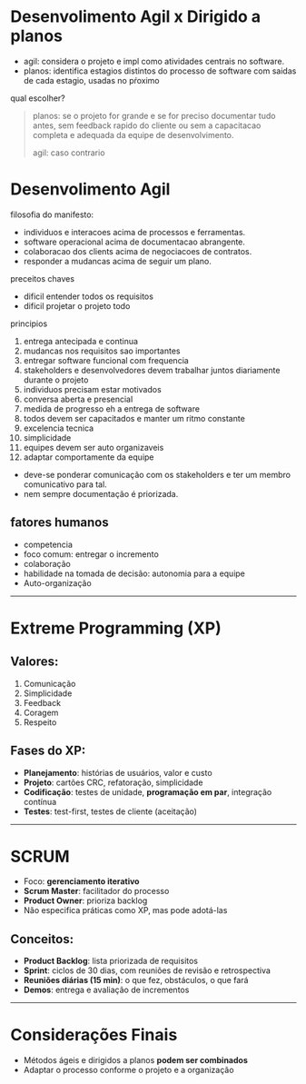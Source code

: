 # Desenvolimento Agil x Dirigido a planos
- agil: considera o projeto e impl como atividades centrais no software.
- planos: identifica estagios distintos do processo de software com saidas de cada estagio, usadas no pŕoximo

qual escolher?

> planos: se o projeto for grande e se for preciso documentar tudo antes, sem feedback rapido do cliente ou sem a capacitacao completa e adequada da equipe de desenvolvimento.
>
> agil: caso contrario

# Desenvolimento Agil
filosofia do manifesto:
- individuos e interacoes acima de processos e ferramentas.
- software operacional acima de documentacao abrangente.
- colaboracao dos clients acima de negociacoes de contratos.
- responder a mudancas acima de seguir um plano.

preceitos chaves
- dificil entender todos os requisitos
- dificil projetar o projeto todo

principios

1. entrega antecipada e continua
2. mudancas nos requisitos sao importantes
3. entregar software funcional com frequencia
4. stakeholders e desenvolvedores devem trabalhar juntos diariamente durante o projeto
5. individuos precisam estar motivados
6. conversa aberta e presencial
7. medida de progresso eh a entrega de software
8. todos devem ser capacitados e manter um ritmo constante
9. excelencia tecnica
10. simplicidade
11. equipes devem ser auto organizaveis 
12. adaptar comportamente da equipe

- deve-se ponderar comunicação com os stakeholders e ter um membro comunicativo para tal.
- nem sempre documentação é priorizada.
## fatores humanos
- competencia
- foco comum: entregar o incremento
- colaboração
- habilidade na tomada de decisão: autonomia para a equipe
- Auto-organização

--- 

# Extreme Programming (XP)

## Valores:
1. Comunicação  
2. Simplicidade  
3. Feedback  
4. Coragem  
5. Respeito  

## Fases do XP:
- **Planejamento**: histórias de usuários, valor e custo
- **Projeto**: cartões CRC, refatoração, simplicidade
- **Codificação**: testes de unidade, **programação em par**, integração contínua
- **Testes**: test-first, testes de cliente (aceitação)

---

# SCRUM

- Foco: **gerenciamento iterativo**
- **Scrum Master**: facilitador do processo
- **Product Owner**: prioriza backlog
- Não especifica práticas como XP, mas pode adotá-las

## Conceitos:
- **Product Backlog**: lista priorizada de requisitos
- **Sprint**: ciclos de 30 dias, com reuniões de revisão e retrospectiva
- **Reuniões diárias (15 min)**: o que fez, obstáculos, o que fará
- **Demos**: entrega e avaliação de incrementos

---

# Considerações Finais

- Métodos ágeis e dirigidos a planos **podem ser combinados**
- Adaptar o processo conforme o projeto e a organização